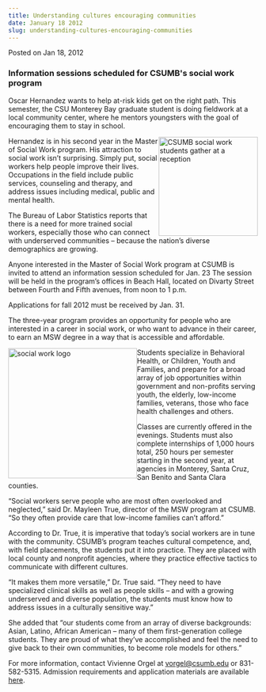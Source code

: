 ```yaml
---
title: Understanding cultures encouraging communities
date: January 18 2012
slug: understanding-cultures-encouraging-communities
---
```


 



<span class="date">Posted on Jan 18, 2012    </span>
<h3>Information sessions scheduled for CSUMB&apos;s social work
program</h3>
<p>Oscar Hernandez wants to help at-risk kids get on the right
path. This semester, the CSU Monterey Bay graduate student is doing
fieldwork at a local community center, where he mentors youngsters
with the goal of encouraging them to stay in school.</p>
<p><img alt="CSUMB social work students gather at a reception" src="https://news.csumb.edu/sites/default/files/65/attachments/news/images/nasw_reception_oct_2010_pix_3.jpg" style="float:right; width:200px; height:200px">Hernandez is in
his second year in the Master of Social Work program. His
attraction to social work isn&#x2019;t surprising. Simply put, social
workers help people improve their lives. Occupations in the field
include public services, counseling and therapy, and address issues
including medical, public and mental health.</img></p>
<p>The Bureau of Labor Statistics reports that there is a need for
more trained social workers, especially those who can connect with
underserved communities &#x2013; because the nation&#x2019;s diverse demographics
are growing.</p>
<p>Anyone interested in the Master of Social Work program at CSUMB
is invited to attend an information session scheduled for Jan. 23
The session will be held in the program&#x2019;s offices in Beach Hall,
located on Divarty Street between Fourth and Fifth avenues, from
noon to 1 p.m.</p>
<p>Applications for fall 2012 must be received by Jan. 31.</p>
<p>The three-year program provides an opportunity for people who
are interested in a career in social work, or who want to advance
in their career, to earn an MSW degree in a way that is accessible
and affordable.</p>
<p><img alt="social work logo" src="https://news.csumb.edu/sites/default/files/65/attachments/news/images/social_work_image.jpg" style="float:left; width:260px; height:263px">Students specialize
in Behavioral Health, or Children, Youth and Families, and prepare
for a broad array of job opportunities within government and
non-profits serving youth, the elderly, low-income families,
veterans, those who face health challenges and others.</img></p>
<p>Classes are currently offered in the evenings. Students must
also complete internships of 1,000 hours total, 250 hours per
semester starting in the second year, at agencies in Monterey,
Santa Cruz, San Benito and Santa Clara counties.</p>
<p>&#x201C;Social workers serve people who are most often overlooked and
neglected,&#x201D; said Dr. Mayleen True, director of the MSW program at
CSUMB. &#x201C;So they often provide care that low-income families can&#x2019;t
afford.&#x201D;</p>
<p>According to Dr. True, it is imperative that today&#x2019;s social
workers are in tune with the community. CSUMB&#x2019;s program teaches
cultural competence, and, with field placements, the students put
it into practice. They are placed with local county and nonprofit
agencies, where they practice effective tactics to communicate with
different cultures.</p>
<p>&#x201C;It makes them more versatile,&#x201D; Dr. True said. &#x201C;They need to
have specialized clinical skills as well as people skills &#x2013; and
with a growing underserved and diverse population, the students
must know how to address issues in a culturally sensitive way.&#x201D;</p>
<p>She added that &#x201C;our students come from an array of diverse
backgrounds: Asian, Latino, African American &#x2013; many of them
first-generation college students. They are proud of what they&#x2019;ve
accomplished and feel the need to give back to their own
communities, to become role models for others.&#x201D;</p>
<p>For more information, contact Vivienne Orgel at <a href="mailto:vorgel@csumb.edu">vorgel@csumb.edu</a> or 831-582-5315.
Admission requirements and application materials are available
<a href="https://csumb.edu/msw" rel="nofollow">here</a>.</p>





 
